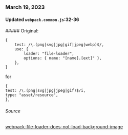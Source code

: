### March 19, 2023

#### Updated `webpack.common.js`:32-36

##### Original:

    {
        test: /\.(png|svg|jpg|gif|jpeg|webp)$/,
        use: {
            loader: "file-loader",
            options: { name: "[name].[ext]" },
        },
    }

for

    {
    test: /\.(png|svg|jpg|jpeg|gif)$/i,
    type: "asset/resource",
    },

###### Source

[webpack-file-loader-does-not-load-background-image](https://stackoverflow.com/questions/68575859/webpack-file-loader-does-not-load-background-image)
